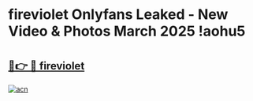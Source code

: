 # fireviolet Onlyfans Leaked - New Video & Photos March 2025 !aohu5

# <h2><a href="https://itmxoz.iuczelnia.edu.pl?title=fireviolet&ref=aohu5">🔗👉 🔴 fireviolet</a></h2>

[![acn](https://github.com/user-attachments/assets/0f9c940e-d8b0-45ae-aac7-cd30a18b3e1c)](https://itmxoz.iuczelnia.edu.pl?title=fireviolet&ref=aohu5)

